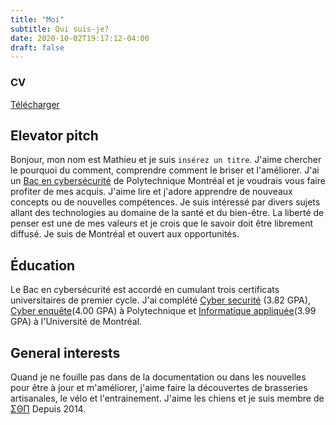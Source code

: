 ```yaml
---
title: "Moi"
subtitle: Qui suis-je?
date: 2020-10-02T19:17:12-04:00
draft: false
---
```


### CV
[Télécharger][0]

## Elevator pitch
Bonjour, mon nom est Mathieu et je suis `insérez un titre`. J'aime chercher le pourquoi du comment, comprendre comment le briser et l'améliorer. J'ai un [Bac en cybersécurité][1] de Polytechnique Montréal et je voudrais vous faire profiter de mes acquis. J'aime lire et j'adore apprendre de nouveaux concepts ou de nouvelles compétences.  Je suis intéressé par divers sujets allant des technologies au domaine de la santé et du bien-être. La liberté de penser est une de mes valeurs et je crois que le savoir doit être librement diffusé. Je suis de Montréal et ouvert aux opportunités.

## Éducation
Le Bac en cybersécurité est accordé en cumulant trois certificats universitaires de premier cycle. J'ai complété [Cyber securité][2] (3.82 GPA), [Cyber enquête][3](4.00 GPA) à Polytechnique et [Informatique appliquée][4](3.99 GPA) à l'Université de Montréal.

## General interests
Quand je ne fouille pas dans de la documentation ou dans les nouvelles pour être à jour et m'améliorer, j'aime faire la découvertes de brasseries artisanales, le vélo et l'entrainement. J'aime les chiens et je suis membre de [ΣΘΠ][5] Depuis 2014.


[0]: /pdf/MathieuBilodeauNET_fr.pdf
[1]: https://www.polymtl.ca/futur-certificat/cumul-cybersecurite
[2]: https://www.polymtl.ca/programmes/programmes/certificat-en-cybersecurite-des-reseaux-informatiques
[3]: https://www.polymtl.ca/programmes/programmes/certificat-en-cyberenquete
[4]: https://admission.umontreal.ca/programmes/certificat-en-informatique-appliquee/
[5]: https://sigmathetapi.org
